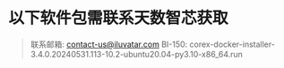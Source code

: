 # 以下软件包需联系天数智芯获取

>联系邮箱: contact-us@iluvatar.com
BI-150:
corex-docker-installer-3.4.0.20240531.113-10.2-ubuntu20.04-py3.10-x86_64.run

